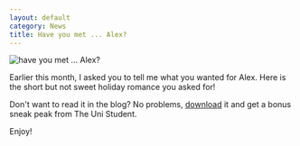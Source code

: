 ```yaml
---
layout: default
category: News
title: Have you met ... Alex?
---
```

![have you met ... Alex?]({{site.baseurl}}/images/covers/have-you-met-alex.png)

Earlier this month, I asked you to tell me what you wanted for Alex. Here is the short but not sweet holiday romance you asked for! 

Don't want to read it in the blog? No problems, [download](https://dl.bookfunnel.com/z1sedmwbgy) it and get a bonus sneak peak from The Uni Student.

Enjoy!